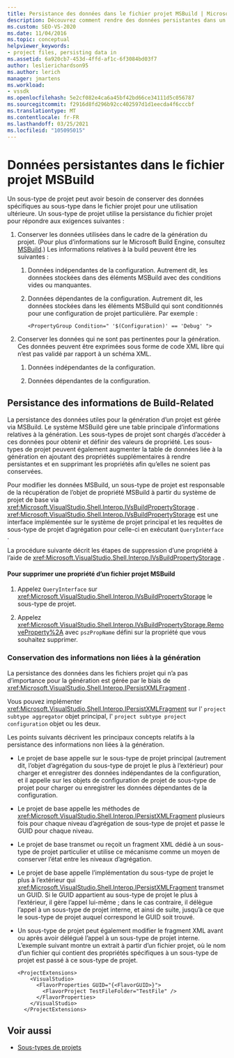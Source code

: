 ```yaml
---
title: Persistance des données dans le fichier projet MSBuild | Microsoft Docs
description: Découvrez comment rendre des données persistantes dans un fichier projet et utiliser IPersistXMLFragment pour conserver les données dans le fichier projet à travers les niveaux d’agrégation de sous-type de projet.
ms.custom: SEO-VS-2020
ms.date: 11/04/2016
ms.topic: conceptual
helpviewer_keywords:
- project files, persisting data in
ms.assetid: 6a920cb7-453d-4ffd-af1c-6f3084bd03f7
author: leslierichardson95
ms.author: lerich
manager: jmartens
ms.workload:
- vssdk
ms.openlocfilehash: 5e2cf082e4ca6a45bf42bd66ce34111d5c056787
ms.sourcegitcommit: f2916d8fd296b92cc402597d1d1eecda4f6cccbf
ms.translationtype: MT
ms.contentlocale: fr-FR
ms.lasthandoff: 03/25/2021
ms.locfileid: "105095015"
---
```

# <a name="persisting-data-in-the-msbuild-project-file"></a>Données persistantes dans le fichier projet MSBuild
Un sous-type de projet peut avoir besoin de conserver des données spécifiques au sous-type dans le fichier projet pour une utilisation ultérieure. Un sous-type de projet utilise la persistance du fichier projet pour répondre aux exigences suivantes :

1. Conserver les données utilisées dans le cadre de la génération du projet. (Pour plus d’informations sur le Microsoft Build Engine, consultez [MSBuild](../../msbuild/msbuild.md).) Les informations relatives à la build peuvent être les suivantes :

    1. Données indépendantes de la configuration. Autrement dit, les données stockées dans des éléments MSBuild avec des conditions vides ou manquantes.

    2. Données dépendantes de la configuration. Autrement dit, les données stockées dans les éléments MSBuild qui sont conditionnés pour une configuration de projet particulière. Par exemple :

        ```
        <PropertyGroup Condition=" '$(Configuration)' == 'Debug' ">
        ```

2. Conserver les données qui ne sont pas pertinentes pour la génération. Ces données peuvent être exprimées sous forme de code XML libre qui n’est pas validé par rapport à un schéma XML.

    1. Données indépendantes de la configuration.

    2. Données dépendantes de la configuration.

## <a name="persisting-build-related-information"></a>Persistance des informations de Build-Related
 La persistance des données utiles pour la génération d’un projet est gérée via MSBuild. Le système MSBuild gère une table principale d’informations relatives à la génération. Les sous-types de projet sont chargés d’accéder à ces données pour obtenir et définir des valeurs de propriété. Les sous-types de projet peuvent également augmenter la table de données liée à la génération en ajoutant des propriétés supplémentaires à rendre persistantes et en supprimant les propriétés afin qu’elles ne soient pas conservées.

 Pour modifier les données MSBuild, un sous-type de projet est responsable de la récupération de l’objet de propriété MSBuild à partir du système de projet de base via <xref:Microsoft.VisualStudio.Shell.Interop.IVsBuildPropertyStorage> . <xref:Microsoft.VisualStudio.Shell.Interop.IVsBuildPropertyStorage> est une interface implémentée sur le système de projet principal et les requêtes de sous-type de projet d’agrégation pour celle-ci en exécutant `QueryInterface` .

 La procédure suivante décrit les étapes de suppression d’une propriété à l’aide de <xref:Microsoft.VisualStudio.Shell.Interop.IVsBuildPropertyStorage> .

#### <a name="to-remove-a-property-from-an-msbuild-project-file"></a>Pour supprimer une propriété d’un fichier projet MSBuild

1. Appelez `QueryInterface` sur <xref:Microsoft.VisualStudio.Shell.Interop.IVsBuildPropertyStorage> le sous-type de projet.

2. Appelez <xref:Microsoft.VisualStudio.Shell.Interop.IVsBuildPropertyStorage.RemoveProperty%2A> avec `pszPropName` défini sur la propriété que vous souhaitez supprimer.

### <a name="persisting-non-build-related-information"></a>Conservation des informations non liées à la génération
 La persistance des données dans les fichiers projet qui n’a pas d’importance pour la génération est gérée par le biais de <xref:Microsoft.VisualStudio.Shell.Interop.IPersistXMLFragment> .

 Vous pouvez implémenter <xref:Microsoft.VisualStudio.Shell.Interop.IPersistXMLFragment> sur l' `project subtype aggregator` objet principal, l' `project subtype project configuration` objet ou les deux.

 Les points suivants décrivent les principaux concepts relatifs à la persistance des informations non liées à la génération.

- Le projet de base appelle sur le sous-type de projet principal (autrement dit, l’objet d’agrégation du sous-type de projet le plus à l’extérieur) pour charger et enregistrer des données indépendantes de la configuration, et il appelle sur les objets de configuration de projet de sous-type de projet pour charger ou enregistrer les données dépendantes de la configuration.

- Le projet de base appelle les méthodes de <xref:Microsoft.VisualStudio.Shell.Interop.IPersistXMLFragment> plusieurs fois pour chaque niveau d’agrégation de sous-type de projet et passe le GUID pour chaque niveau.

- Le projet de base transmet ou reçoit un fragment XML dédié à un sous-type de projet particulier et utilise ce mécanisme comme un moyen de conserver l’état entre les niveaux d’agrégation.

- Le projet de base appelle l’implémentation du sous-type de projet le plus à l’extérieur qui <xref:Microsoft.VisualStudio.Shell.Interop.IPersistXMLFragment> transmet un GUID. Si le GUID appartient au sous-type de projet le plus à l’extérieur, il gère l’appel lui-même ; dans le cas contraire, il délègue l’appel à un sous-type de projet interne, et ainsi de suite, jusqu’à ce que le sous-type de projet auquel correspond le GUID soit trouvé.

- Un sous-type de projet peut également modifier le fragment XML avant ou après avoir délégué l’appel à un sous-type de projet interne. L’exemple suivant montre un extrait à partir d’un fichier projet, où le nom d’un fichier qui contient des propriétés spécifiques à un sous-type de projet est passé à ce sous-type de projet.

    ```
    <ProjectExtensions>
        <VisualStudio>
          <FlavorProperties GUID="{<FlavorGUID>}">
            <FlavorProject TestFileFolder="TestFile" />
          </FlavorProperties>
        </VisualStudio>
      </ProjectExtensions>
    ```

## <a name="see-also"></a>Voir aussi
- [Sous-types de projets](../../extensibility/internals/project-subtypes.md)
